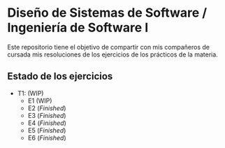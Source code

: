 # Diseño de Sistemas de Software / Ingeniería de Software I

Este repositorio tiene el objetivo de compartir con mis compañeros de cursada mis resoluciones de los ejercicios de los prácticos de la materia.

## Estado de los ejercicios

- T1: (WIP)
  - E1 (WIP)
  - E2 (_Finished_)
  - E3 (_Finished_)
  - E4 (_Finished_)
  - E5 (_Finished_)
  - E6 (_Finished_)
